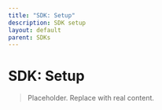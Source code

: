 ```yaml
---
title: "SDK: Setup"
description: SDK setup
layout: default
parent: SDKs
---
```


# SDK: Setup

> Placeholder. Replace with real content.
